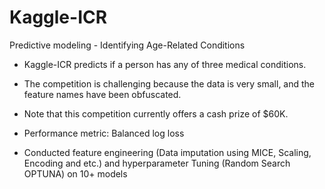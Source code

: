# Kaggle-ICR
Predictive modeling - Identifying Age-Related Conditions

* Kaggle-ICR predicts if a person has any of three medical conditions.

* The competition is challenging because the data is very small, and the feature names
have been obfuscated.
* Note that this competition currently offers a cash prize of $60K.
* Performance metric: Balanced log loss

* Conducted feature engineering (Data imputation using MICE, Scaling, Encoding and etc.) and hyperparameter Tuning (Random Search OPTUNA) on 10+ models




